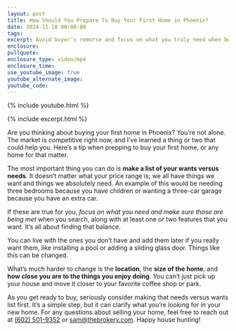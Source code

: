 ```yaml
---
layout: post
title: How Should You Prepare To Buy Your First Home in Phoenix?
date: 2024-11-18 00:00:00
tags:
excerpt: Avoid buyer’s remorse and focus on what you truly need when buying a home.
enclosure:
pullquote:
enclosure_type: video/mp4
enclosure_time:
use_youtube_image: true
youtube_alternate_image:
youtube_code:
---
```

{% include youtube.html %}

{% include excerpt.html %}

Are you thinking about buying your first home in Phoenix? You’re not alone. The market is competitive right now, and I’ve learned a thing or two that could help you. Here’s a tip when prepping to buy your first home, or any home for that matter.

The most important thing you can do is **make a list of your wants versus needs**. It doesn’t matter what your price range is; we all have things we want and things we absolutely need. An example of this would be needing three bedrooms because you have children or wanting a three-car garage because you have an extra car.

If these are true for you, *focus on what you need and make sure those are being met* when you search, along with at least one or two features that you want. It’s all about finding that balance.

You can live with the ones you don’t have and add them later if you really want them, like installing a pool or adding a sliding glass door. Things like this can be changed.

What’s much harder to change is the **location**, the **size of the home**, and **how close you are to the things you enjoy doing**. You can’t just pick up your house and move it closer to your favorite coffee shop or park.

As you get ready to buy, seriously consider making that needs versus wants list first. It’s a simple step, but it can clarify what you’re looking for in your new home. For any questions about selling your home, feel free to reach out at [(602) 501-9352](tel:6025019352) or [sam@thebrokery.com](mailto:sam@thebrokery.com). Happy house hunting!